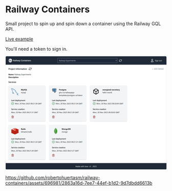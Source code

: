 # Railway Containers

Small project to spin up and spin down a container using the Railway GQL API.

[Live example](https://railway-containers.up.railway.app/)

You'll need a token to sign in.

![Demo](demo.png)


https://github.com/robertohuertasm/railway-containers/assets/696981/2863a16d-7ee7-44ef-b1d2-9d7dbdd6613b

